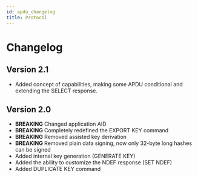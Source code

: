 ```yaml
---
id: apdu_changelog
title: Protocol
---
```


# Changelog

## Version 2.1
* Added concept of capabilities, making some APDU conditional and extending the SELECT response.

## Version 2.0
* **BREAKING** Changed application AID
* **BREAKING** Completely redefined the EXPORT KEY command
* **BREAKING** Removed assisted key derivation
* **BREAKING** Removed plain data signing, now only 32-byte long hashes can be signed
* Added internal key generation (GENERATE KEY)
* Added the ability to customize the NDEF response (SET NDEF)
* Added DUPLICATE KEY command